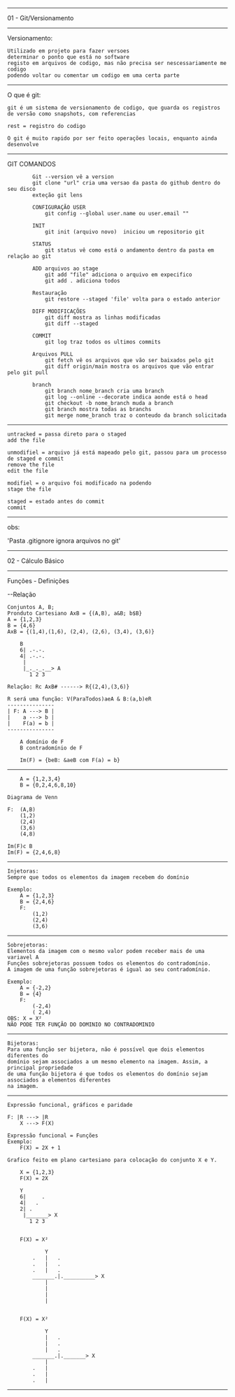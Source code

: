 _______________________________________________________________________________

01 - Git/Versionamento
_______________________________________________________________________________

Versionamento:

	Utilizado em projeto para fazer versoes
	determinar o ponto que está no software 
	registo em arquivos de codigo, mas não precisa ser nescessariamente me codigo
	podendo voltar ou comentar um codigo em uma certa parte 
--------------------------------------------------------------
O que é git:

	git é um sistema de versionamento de codigo, que guarda os registros de versão como snapshots, com referencias

	rest = registro do codigo 

	O git é muito rapido por ser feito operações locais, enquanto ainda desenvolve

--------------------------------------------------------------
GIT COMANDOS

			Git --version vê a version
			git clone "url" cria uma versao da pasta do github dentro do seu disco 
			exteção git lens
				
			CONFIGURAÇÃO USER
				git config --global user.name ou user.email ""

			INIT 
				git init (arquivo novo)  iniciou um repositorio git

			STATUS
				git status vê como está o andamento dentro da pasta em relação ao git

			ADD arquivos ao stage
				git add "file" adiciona o arquivo em expecifico 
				git add . adiciona todos
			
			Restauração
				git restore --staged 'file' volta para o estado anterior
			
			DIFF MODIFICAÇÕES
				git diff mostra as linhas modificadas 
				git diff --staged 
			
			COMMIT
				git log traz todos os ultimos commits
			
			Arquivos PULL	
				git fetch vê os arquivos que vão ser baixados pelo git
				git diff origin/main mostra os arquivos que vão entrar pelo git pull
			
			branch
				git branch nome_branch cria uma branch
				git log --online --decorate indica aonde está o head
				git checkout -b nome_branch muda a branch
				git branch mostra todas as branchs
				git merge nome_branch traz o conteudo da branch solicitada
				
--------------------------------------------------------------

	untracked = passa direto para o staged
	add the file

	unmodifiel = arquivo já está mapeado pelo git, passou para um processo de staged e commit
	remove the file
	edit the file

	modifiel = o arquivo foi modificado na podendo
	stage the file

	staged = estado antes do commit
	commit 
 
-------------------------------------------------------------
obs:

'Pasta .gitignore ignora arquivos no git'

_______________________________________________________________________________

02 - Cálculo Básico
_______________________________________________________________________________

Funções - Definições

--Relação 

	Conjuntos A, B;
	Pronduto Cartesiano AxB = {(A,B), a&B; b$B}
	A = {1,2,3}
	B = {4,6}
	AxB = {(1,4),(1,6), (2,4), (2,6), (3,4), (3,6)}

		B
		6| .-.-.
		4| .-.-.
		 |
		 |_._._.__> A
		   1 2 3
		
	Relação: Rc AxB# ------> R{(2,4),(3,6)}
	
	R será uma função: V(ParaTodos)aeA & B:(a,b)eR
	---------------
	| F: A ---> B |
	|    a ---> b |
	|    F(a) = b |
	---------------
	
		A domínio de F
		B contradomínio de F
		
		Im(F) = {beB: &aeB com F(a) = b}
	
-------------------------------------------------------------
	
		A = {1,2,3,4}
		B = {0,2,4,6,8,10}
	
	Diagrama de Venn
	
	F:	(A,B)
		(1,2)
		(2,4)
		(3,6)
		(4,8)
	
	Im(F)c B
	Im(F) = {2,4,6,8}
	
-------------------------------------------------------------
	Injetoras:
	Sempre que todos os elementos da imagem recebem do domínio
	
	Exemplo:
		A = {1,2,3}
		B = {2,4,6}
		F:
			(1,2)
			(2,4)
			(3,6)

-------------------------------------------------------------
	Sobrejetoras:
	Elementos da imagem com o mesmo valor podem receber mais de uma variavel A
	Funções sobrejetoras possuem todos os elementos do contradomínio.
	A imagem de uma função sobrejetoras é igual ao seu contradomínio.
	
	Exemplo: 
		A = {-2,2}
		B = {4}
		F: 
			(-2,4)
			( 2,4)
	OBS: X = X² 
	NÃO PODE TER FUNÇÃO DO DOMINIO NO CONTRADOMINIO
	
-------------------------------------------------------------
	Bijetoras:
	Para uma função ser bijetora, não é possível que dois elementos diferentes do 
	domínio sejam associados a um mesmo elemento na imagem. Assim, a principal propriedade 
	de uma função bijetora é que todos os elementos do domínio sejam associados a elementos diferentes 
	na imagem.	
-------------------------------------------------------------
	Expressão funcional, gráficos e paridade
	
	F: |R ---> |R
		X ---> F(X)
		
	Expressão funcional = Funções
	Exemplo:
		F(X) = 2X + 1
	
	Grafico feito em plano cartesiano para colocação do conjunto X e Y.
		
		X = {1,2,3}
		F(X) = 2X
		
		Y
		6|     .
		4|   .
		2| .
		 |_______> X
		   1 2 3
	
	
		F(X) = X²
	
				Y
			.	|	.
			.	|	.
			.	|	.
			_______.|.__________> X
				|  
				|
				|
				|

			
		F(X) = X²
			
				Y
				|	.
				|	.
				|	.
			_______.|._______> X
				|  
			.	|
			.	|
			.	|

  
-------------------------------------------------------------